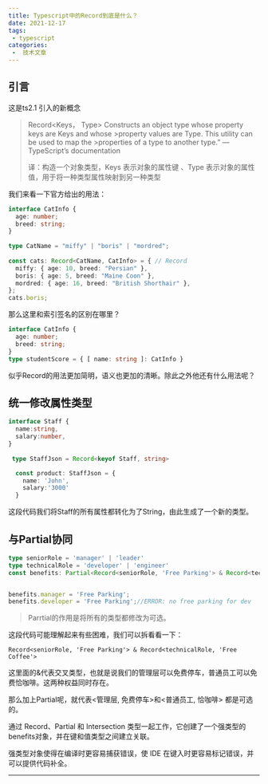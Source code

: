```yaml
---
title: Typescript中的Record到底是什么？
date: 2021-12-17
tags:
 - typescript
categories:
 -  技术文章
---
```


## 引言

这是ts2.1 引入的新概念

>Record<Keys， Type>
>Constructs an object type whose property keys are Keys and whose >property values are Type. This utility can be used to map the >properties of a type to another type.” — TypeScript’s documentation
> 
> 译：构造一个对象类型，Keys 表示对象的属性键 、Type 表示对象的属性值，用于将一种类型属性映射到另一种类型

我们来看一下官方给出的用法：

```ts
interface CatInfo {
  age: number;
  breed: string;
}
 
type CatName = "miffy" | "boris" | "mordred";
 
const cats: Record<CatName, CatInfo> = { // Record
  miffy: { age: 10, breed: "Persian" }, 
  boris: { age: 5, breed: "Maine Coon" },
  mordred: { age: 16, breed: "British Shorthair" },
};
cats.boris;
```
那么这里和索引签名的区别在哪里？

```ts
interface CatInfo {
  age: number;
  breed: string;
}
type studentScore = { [ name: string ]: CatInfo }

```

似乎Record的用法更加简明，语义也更加的清晰。除此之外他还有什么用法呢？

## 统一修改属性类型

```ts
interface Staff {
  name:string,
  salary:number,
}
  
 type StaffJson = Record<keyof Staff, string>

  const product: StaffJson = {
    name: 'John',
    salary:'3000'
  }

```
这段代码我们将Staff的所有属性都转化为了String，由此生成了一个新的类型。

## 与Partial协同

```ts
type seniorRole = 'manager' | 'leader'
type technicalRole = 'developer' | 'engineer'
const benefits: Partial<Record<seniorRole, 'Free Parking'> & Record<technicalRole, 'Free Coffee'>> = {};


benefits.manager = 'Free Parking';
benefits.developer = 'Free Parking';//ERROR: no free parking for dev
```
> Parrtial的作用是将所有的类型都修改为可选。



这段代码可能理解起来有些困难，我们可以拆看看一下：

`Record<seniorRole, 'Free Parking'> & Record<technicalRole, 'Free Coffee'>`

这里面的&代表交叉类型，也就是说我们的管理层可以免费停车，普通员工可以免费恰咖啡。这两种权益同时存在。

那么加上Partial呢，就代表<管理层, 免费停车>和<普通员工, 恰咖啡> 都是可选的。

通过 Record、Partial 和 Intersection 类型一起工作，它创建了一个强类型的benefits对象，并在键和值类型之间建立关联。

强类型对象使得在编译时更容易捕获错误，使 IDE 在键入时更容易标记错误，并可以提供代码补全。

---